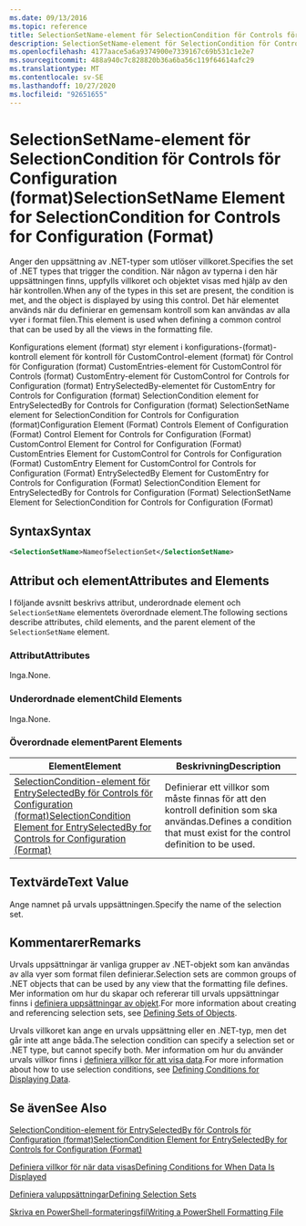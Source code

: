 ```yaml
---
ms.date: 09/13/2016
ms.topic: reference
title: SelectionSetName-element för SelectionCondition för Controls för Configuration (format)
description: SelectionSetName-element för SelectionCondition för Controls för Configuration (format)
ms.openlocfilehash: 4177aace5a6a9374900e7339167c69b531c1e2e7
ms.sourcegitcommit: 488a940c7c828820b36a6ba56c119f64614afc29
ms.translationtype: MT
ms.contentlocale: sv-SE
ms.lasthandoff: 10/27/2020
ms.locfileid: "92651655"
---
```

# <a name="selectionsetname-element-for-selectioncondition-for-controls-for-configuration-format"></a><span data-ttu-id="bc6e7-103">SelectionSetName-element för SelectionCondition för Controls för Configuration (format)</span><span class="sxs-lookup"><span data-stu-id="bc6e7-103">SelectionSetName Element for SelectionCondition for Controls for Configuration (Format)</span></span>

<span data-ttu-id="bc6e7-104">Anger den uppsättning av .NET-typer som utlöser villkoret.</span><span class="sxs-lookup"><span data-stu-id="bc6e7-104">Specifies the set of .NET types that trigger the condition.</span></span> <span data-ttu-id="bc6e7-105">När någon av typerna i den här uppsättningen finns, uppfylls villkoret och objektet visas med hjälp av den här kontrollen.</span><span class="sxs-lookup"><span data-stu-id="bc6e7-105">When any of the types in this set are present, the condition is met, and the object is displayed by using this control.</span></span> <span data-ttu-id="bc6e7-106">Det här elementet används när du definierar en gemensam kontroll som kan användas av alla vyer i format filen.</span><span class="sxs-lookup"><span data-stu-id="bc6e7-106">This element is used when defining a common control that can be used by all the views in the formatting file.</span></span>

<span data-ttu-id="bc6e7-107">Konfigurations element (format) styr element i konfigurations-(format)-kontroll element för kontroll för CustomControl-element (format) för Control för Configuration (format) CustomEntries-element för CustomControl för Controls (format) CustomEntry-element för CustomControl for Controls for Configuration (format) EntrySelectedBy-elementet för CustomEntry for Controls for Configuration (format) SelectionCondition element for EntrySelectedBy for Controls for Configuration (format) SelectionSetName element for SelectionCondition for Controls for Configuration (format)</span><span class="sxs-lookup"><span data-stu-id="bc6e7-107">Configuration Element (Format) Controls Element of Configuration (Format) Control Element for Controls for Configuration (Format) CustomControl Element for Control for Configuration (Format) CustomEntries Element for CustomControl for Controls for Configuration (Format) CustomEntry Element for CustomControl for Controls for Configuration (Format) EntrySelectedBy Element for CustomEntry for Controls for Configuration (Format) SelectionCondition Element for EntrySelectedBy for Controls for Configuration (Format) SelectionSetName Element for SelectionCondition for Controls for Configuration (Format)</span></span>

## <a name="syntax"></a><span data-ttu-id="bc6e7-108">Syntax</span><span class="sxs-lookup"><span data-stu-id="bc6e7-108">Syntax</span></span>

```xml
<SelectionSetName>NameofSelectionSet</SelectionSetName>
```

## <a name="attributes-and-elements"></a><span data-ttu-id="bc6e7-109">Attribut och element</span><span class="sxs-lookup"><span data-stu-id="bc6e7-109">Attributes and Elements</span></span>

<span data-ttu-id="bc6e7-110">I följande avsnitt beskrivs attribut, underordnade element och `SelectionSetName` elementets överordnade element.</span><span class="sxs-lookup"><span data-stu-id="bc6e7-110">The following sections describe attributes, child elements, and the parent element of the `SelectionSetName` element.</span></span>

### <a name="attributes"></a><span data-ttu-id="bc6e7-111">Attribut</span><span class="sxs-lookup"><span data-stu-id="bc6e7-111">Attributes</span></span>

<span data-ttu-id="bc6e7-112">Inga.</span><span class="sxs-lookup"><span data-stu-id="bc6e7-112">None.</span></span>

### <a name="child-elements"></a><span data-ttu-id="bc6e7-113">Underordnade element</span><span class="sxs-lookup"><span data-stu-id="bc6e7-113">Child Elements</span></span>

<span data-ttu-id="bc6e7-114">Inga.</span><span class="sxs-lookup"><span data-stu-id="bc6e7-114">None.</span></span>

### <a name="parent-elements"></a><span data-ttu-id="bc6e7-115">Överordnade element</span><span class="sxs-lookup"><span data-stu-id="bc6e7-115">Parent Elements</span></span>

|<span data-ttu-id="bc6e7-116">Element</span><span class="sxs-lookup"><span data-stu-id="bc6e7-116">Element</span></span>|<span data-ttu-id="bc6e7-117">Beskrivning</span><span class="sxs-lookup"><span data-stu-id="bc6e7-117">Description</span></span>|
|-------------|-----------------|
|[<span data-ttu-id="bc6e7-118">SelectionCondition-element för EntrySelectedBy för Controls för Configuration (format)</span><span class="sxs-lookup"><span data-stu-id="bc6e7-118">SelectionCondition Element for EntrySelectedBy for Controls for Configuration (Format)</span></span>](./selectioncondition-element-for-entryselectedby-for-controls-for-configuration-format.md)|<span data-ttu-id="bc6e7-119">Definierar ett villkor som måste finnas för att den kontroll definition som ska användas.</span><span class="sxs-lookup"><span data-stu-id="bc6e7-119">Defines a condition that must exist for the control definition to be used.</span></span>|

## <a name="text-value"></a><span data-ttu-id="bc6e7-120">Textvärde</span><span class="sxs-lookup"><span data-stu-id="bc6e7-120">Text Value</span></span>

<span data-ttu-id="bc6e7-121">Ange namnet på urvals uppsättningen.</span><span class="sxs-lookup"><span data-stu-id="bc6e7-121">Specify the name of the selection set.</span></span>

## <a name="remarks"></a><span data-ttu-id="bc6e7-122">Kommentarer</span><span class="sxs-lookup"><span data-stu-id="bc6e7-122">Remarks</span></span>

<span data-ttu-id="bc6e7-123">Urvals uppsättningar är vanliga grupper av .NET-objekt som kan användas av alla vyer som format filen definierar.</span><span class="sxs-lookup"><span data-stu-id="bc6e7-123">Selection sets are common groups of .NET objects that can be used by any view that the formatting file defines.</span></span> <span data-ttu-id="bc6e7-124">Mer information om hur du skapar och refererar till urvals uppsättningar finns i [definiera uppsättningar av objekt](./defining-selection-sets.md).</span><span class="sxs-lookup"><span data-stu-id="bc6e7-124">For more information about creating and referencing selection sets, see [Defining Sets of Objects](./defining-selection-sets.md).</span></span>

<span data-ttu-id="bc6e7-125">Urvals villkoret kan ange en urvals uppsättning eller en .NET-typ, men det går inte att ange båda.</span><span class="sxs-lookup"><span data-stu-id="bc6e7-125">The selection condition can specify a selection set or .NET type, but cannot specify both.</span></span> <span data-ttu-id="bc6e7-126">Mer information om hur du använder urvals villkor finns i [definiera villkor för att visa data](./defining-conditions-for-displaying-data.md).</span><span class="sxs-lookup"><span data-stu-id="bc6e7-126">For more information about how to use selection conditions, see [Defining Conditions for Displaying Data](./defining-conditions-for-displaying-data.md).</span></span>

## <a name="see-also"></a><span data-ttu-id="bc6e7-127">Se även</span><span class="sxs-lookup"><span data-stu-id="bc6e7-127">See Also</span></span>

[<span data-ttu-id="bc6e7-128">SelectionCondition-element för EntrySelectedBy för Controls för Configuration (format)</span><span class="sxs-lookup"><span data-stu-id="bc6e7-128">SelectionCondition Element for EntrySelectedBy for Controls for Configuration (Format)</span></span>](./selectioncondition-element-for-entryselectedby-for-controls-for-configuration-format.md)

[<span data-ttu-id="bc6e7-129">Definiera villkor för när data visas</span><span class="sxs-lookup"><span data-stu-id="bc6e7-129">Defining Conditions for When Data Is Displayed</span></span>](./defining-conditions-for-displaying-data.md)

[<span data-ttu-id="bc6e7-130">Definiera valuppsättningar</span><span class="sxs-lookup"><span data-stu-id="bc6e7-130">Defining Selection Sets</span></span>](./defining-selection-sets.md)

[<span data-ttu-id="bc6e7-131">Skriva en PowerShell-formateringsfil</span><span class="sxs-lookup"><span data-stu-id="bc6e7-131">Writing a PowerShell Formatting File</span></span>](./writing-a-powershell-formatting-file.md)
